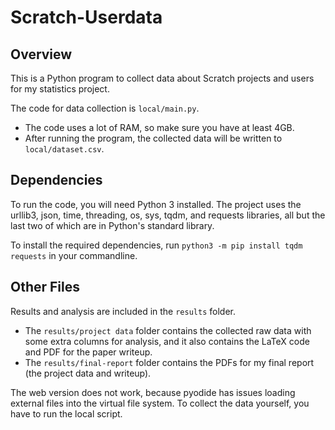 # Scratch-Userdata

## Overview

This is a Python program to collect data about Scratch projects and users for my statistics project.

The code for data collection is `local/main.py`.

- The code uses a lot of RAM, so make sure you have at least 4GB.
- After running the program, the collected data will be written to `local/dataset.csv`.

## Dependencies

To run the code, you will need Python 3 installed. The project uses the urllib3, json, time, threading, os, sys, tqdm, and requests libraries, all but the last two of which are in Python's standard library.

To install the required dependencies, run `python3 -m pip install tqdm requests` in your commandline.

## Other Files

Results and analysis are included in the `results` folder.

- The `results/project data` folder contains the collected raw data with some extra columns for analysis, and it also contains the LaTeX code and PDF for the paper writeup.
- The `results/final-report` folder contains the PDFs for my final report (the project data and writeup).

The web version does not work, because pyodide has issues loading external files into the virtual file system. To collect the data yourself, you have to run the local script.
